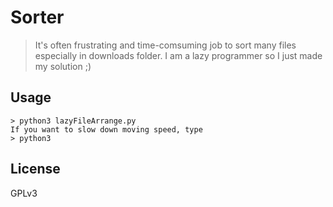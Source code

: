 # Sorter

> It's often frustrating and time-comsuming job to sort many files especially in downloads folder. I am a lazy programmer so I just made my solution ;)

## Usage
```
> python3 lazyFileArrange.py
If you want to slow down moving speed, type
> python3
```
## License

GPLv3

